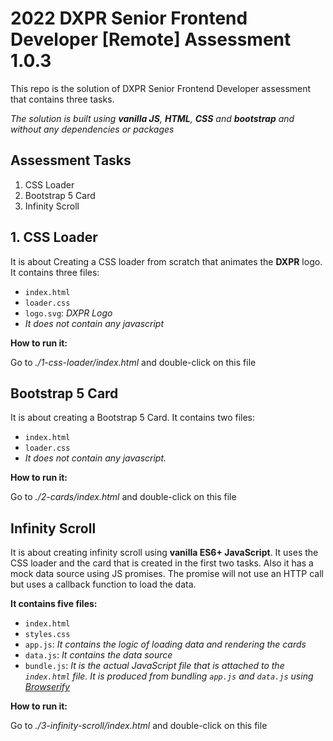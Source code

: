 # 2022 DXPR Senior Frontend Developer [Remote] Assessment 1.0.3

This repo is the solution of DXPR Senior Frontend Developer assessment that contains three tasks.

*The solution is built using **vanilla JS**, **HTML**, **CSS** and **bootstrap** and without any dependencies or packages*

## Assessment Tasks
1. CSS Loader 
2. Bootstrap 5 Card
3. Infinity Scroll

## 1. CSS Loader
It is about Creating a CSS loader from scratch that animates the **DXPR** logo. 
It contains three files: 
* `index.html`
* `loader.css`
* `logo.svg`: *DXPR Logo*
* *It does not contain any javascript*

**How to run it:**

Go to *./1-css-loader/index.html* and double-click on this file

## Bootstrap 5 Card
It is about creating a Bootstrap 5 Card. 
It contains two files: 
* `index.html` 
* `loader.css`
* *It does not contain any javascript.*

**How to run it:**

Go to *./2-cards/index.html* and double-click on this file

## Infinity Scroll
It is about creating infinity scroll using **vanilla ES6+ JavaScript**. It uses the CSS loader and the card that is created in the first two tasks. 
Also it has a mock data source using JS promises. The promise will not use an HTTP call but uses a callback function to load the data.

**It contains five files:**
* `index.html`
* `styles.css`
* `app.js`: *It contains the logic of loading data and rendering the cards*
* `data.js`: *It contains the data source*
* `bundle.js`: *It is the actual JavaScript file that is attached to the `index.html` file. It is produced from bundling `app.js` and `data.js` using [Browserify](https://browserify.org/)*

**How to run it:**

Go to *./3-infinity-scroll/index.html* and double-click on this file




